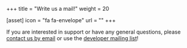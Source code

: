 +++
title = "Write us a mail!"
weight = 20

[asset]
  icon = "fa fa-envelope"
  url = ""
+++

If you are interested in support or have any general questions, please [contact us by email](mailto:cdt-cloud@eclipsesource.com) or use the [developer mailing list](https://accounts.eclipse.org/mailing-list/cdt-cloud-dev)!
